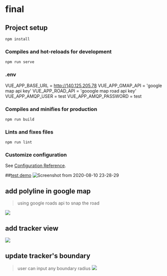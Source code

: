# final

## Project setup
```
npm install
```

### Compiles and hot-reloads for development
```
npm run serve
```

### .env 
VUE_APP_BASE_URL = http://140.125.205.78
VUE_APP_GMAP_API = 'google map api key'
VUE_APP_ROAD_API = 'gooogle map road api key'
VUE_APP_AMQP_USER = test 
VUE_APP_AMQP_PASSWORD = test

### Compiles and minifies for production
```
npm run build
```

### Lints and fixes files
```
npm run lint
```

### Customize configuration
See [Configuration Reference](https://cli.vuejs.org/config/).

##[test demo](https://yuntechcsie.herokuapp.com/#/)
![Screenshot from 2020-08-10 23-28-29](https://i.imgur.com/DE4CkOq.png)

## add polyline in google map 
> using google roads api to snap the road

![](https://i.imgur.com/KJvUivr.png)

## add tracker view 
![](https://i.imgur.com/C82MZqe.png)

## update tracker's boundary 
> user can input any boundary radius 
![](https://i.imgur.com/1Rs6Z05.png)